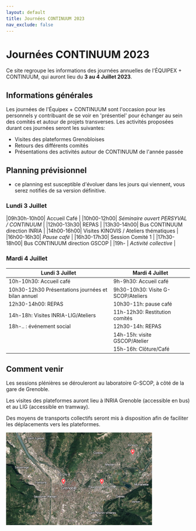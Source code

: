 ```yaml
---
layout: default
title: Journées CONTINUUM 2023
nav_exclude: false
---
```


# Journées CONTINUUM 2023

Ce site regroupe les informations des journées annuelles de l'ÉQUIPEX + CONTINUUM, qui auront lieu du **3 au 4 Juillet 2023**.

## Informations générales
Les journées de l'Équipex + CONTINUUM sont l'occasion pour les personnels y contribuant de se voir en 'présentiel' pour échanger au sein des comités et autour de projets transverses.
Les activités proposées durant ces journées seront les suivantes:

- Visites des plateformes Grenobloises
- Retours des différents comités
- Présentations des activités autour de CONTINUUM de l'année passée


## Planning prévisionnel

- ce planning est susceptible d'évoluer dans les jours qui viennent, vous serez notifiés de sa version définitive.

### Lundi 3 Juillet

|09h30h-10h00| Accueil Café |
|10h00-12h00| *Séminaire ouvert PERSYVAL / CONTINUUM* |
|12h00-13h30| REPAS |
|13h30-14h00| Bus CONTINUUM direction INRIA |
|14h00-16h00| Visites KINOVIS / Ateliers thématiques |
|16h00-16h30| *Pause café* |
|16h30-17h30| Session Comité 1 |
|17h30-18h00| Bus CONTINUUM direction GSCOP |
|19h- | *Activité collective* |
### Mardi 4 Juillet

| Lundi 3 Juillet | Mardi 4 Juillet |
| --- | --- |
|10h-10h30: Accueil café | 9h-9h30: Accueil café |
|10h30-12h30 Présentations journées et bilan annuel | 9h30-10h30: Visite G-SCOP/Ateliers |
|12h30-14h00: REPAS | 10h30-11h: pause café |
|14h-18h: Visites INRIA-LIG/Ateliers| 11h-12h30: Restitution comités |
|18h-.. : événement social | 12h30-14h: REPAS |
| | 14h-15h: visite GSCOP/Atelier |
| | 15h-16h: Clôture/Café |


## Comment venir
Les sessions plénières se dérouleront au laboratoire G-SCOP, à côté de la gare de Grenoble.

Les visites des plateformes auront lieu à INRIA Grenoble (accessible en bus) et au LIG (accessible en tramway).

Des moyens de transports collectifs seront mis à disposition afin de faciliter les déplacements vers les plateformes.

<img src='grenoble.jpg' width='400'>
